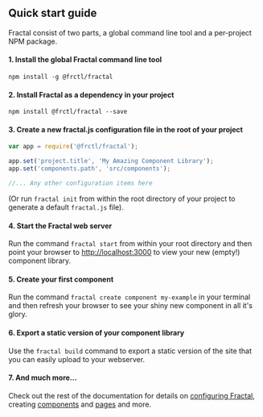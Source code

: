 ## Quick start guide

Fractal consist of two parts, a global command line tool and a per-project NPM package.

#### 1. Install the global Fractal command line tool

`npm install -g @frctl/fractal`

#### 2. Install Fractal as a dependency in your project

`npm install @frctl/fractal --save`

#### 3. Create a new fractal.js configuration file in the root of your project

```js
var app = require('@frctl/fractal');

app.set('project.title', 'My Amazing Component Library');
app.set('components.path', 'src/components');

//... Any other configuration items here
```

(Or run `fractal init` from within the root directory of your project to generate a default `fractal.js` file).

#### 4. Start the Fractal web server

Run the command `fractal start` from within your root directory and then point your browser to [http://localhost:3000](http://localhost:3000) to view your new (empty!) component library.

#### 5. Create your first component

Run the command `fractal create component my-example` in your terminal and then refresh your browser to see your shiny new component in all it's glory.

#### 6. Export a static version of your component library

Use the `fractal build` command to export a static version of the site that you can easily upload to your webserver.

#### 7. And much more...

Check out the rest of the documentation for details on [configuring Fractal](/docs/configuration.md), creating [components](/docs/components/overview.md) and [pages](/docs/pages/overview.md) and more.
